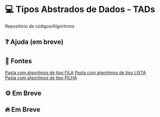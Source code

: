 # 💻 Tipos Abstrados de Dados - TADs
Repositório de códigos/Algoritmos

## ❓ Ajuda (em breve)
<!-- [Guia com os principais comandos](fonte/ajuda/README.md) -->

## 📁 Fontes
[Pasta com algoritmos de tipo FILA](Fila)
[Pasta com algoritmos de tipo LISTA](Lista)
[Pasta com algoritmos de tipo PILHA](Pilha)

## ⚙️ Em Breve

## 🔥 Em Breve


